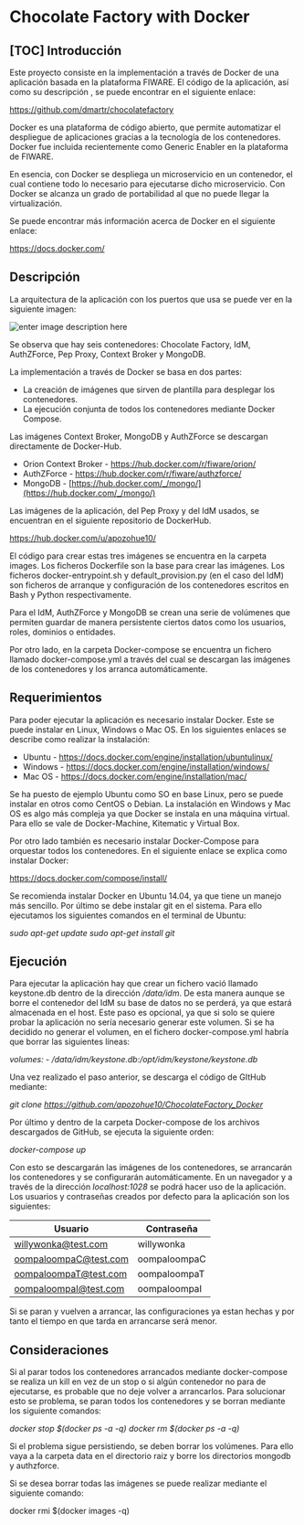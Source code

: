 Chocolate Factory with Docker
==========
[TOC]
Introducción
---------------
Este proyecto consiste en la implementación a través de Docker de una aplicación basada en la plataforma FIWARE. El código de la aplicación, así como su descripción , se puede encontrar en el siguiente enlace:

https://github.com/dmartr/chocolatefactory

Docker es una plataforma de código abierto, que permite automatizar el despliegue de
aplicaciones gracias a la tecnología de los contenedores. Docker fue incluida recientemente como Generic Enabler en la plataforma de FIWARE.

En esencia, con Docker se despliega un microservicio en un contenedor, el cual
contiene todo lo necesario para ejecutarse dicho microservicio. Con Docker se alcanza un grado de portabilidad al que no puede llegar la virtualización.

Se puede encontrar más información acerca de Docker en el siguiente enlace:

https://docs.docker.com/ 

Descripción
--------------
La arquitectura de la aplicación con los puertos que usa se puede ver en la siguiente imagen:

![enter image description here](https://lh3.googleusercontent.com/j6ynncFLWojmrqzLcaFxokq86ZXsNyZkvtRzQjv3u4KWUmgV74UYNFB4Hy1RH5fSi0rz=s0 "diagrama_general.png")

Se observa que hay seis contenedores: Chocolate Factory, IdM, AuthZForce, Pep Proxy, Context Broker y MongoDB. 

La implementación a través de Docker se basa en dos partes:

- La creación de imágenes que sirven de plantilla para desplegar los contenedores.
- La ejecución conjunta de todos los contenedores mediante Docker Compose.

Las imágenes Context Broker, MongoDB y AuthZForce se descargan directamente de Docker-Hub.

- Orion Context Broker - https://hub.docker.com/r/fiware/orion/
- AuthZForce - https://hub.docker.com/r/fiware/authzforce/
- MongoDB - [https://hub.docker.com/_/mongo/](https://hub.docker.com/_/mongo/)

Las imágenes de la aplicación, del Pep Proxy y del IdM usados, se encuentran en el siguiente repositorio de DockerHub.

https://hub.docker.com/u/apozohue10/

El código para crear estas tres imágenes se encuentra en la carpeta images. Los ficheros Dockerfile son la base para crear las imágenes. Los ficheros docker-entrypoint.sh y default_provision.py (en el caso del IdM) son ficheros de arranque y configuración de los contenedores escritos en Bash y Python respectivamente.

Para el IdM, AuthZForce y MongoDB se crean una serie de volúmenes que permiten guardar de manera persistente ciertos datos como los usuarios, roles, dominios o entidades.

Por otro lado, en la carpeta Docker-compose se encuentra un fichero llamado docker-compose.yml a través del cual se descargan las imágenes de los contenedores y los arranca automáticamente.

Requerimientos
-------------------
Para poder ejecutar la aplicación es necesario instalar Docker. Este se puede instalar en Linux, Windows o Mac OS. En los siguientes enlaces se describe como realizar la instalación:

- Ubuntu - https://docs.docker.com/engine/installation/ubuntulinux/
- Windows - https://docs.docker.com/engine/installation/windows/
- Mac OS - https://docs.docker.com/engine/installation/mac/

Se ha puesto de ejemplo Ubuntu como SO en base Linux, pero se puede instalar en otros como CentOS o Debian. La instalación en Windows y Mac OS es algo más compleja ya que Docker se instala en una máquina virtual. Para ello se vale de Docker-Machine, Kitematic y Virtual Box.

Por otro lado también es necesario instalar Docker-Compose para orquestar todos los contenedores. En el siguiente enlace se explica como instalar Docker:

https://docs.docker.com/compose/install/

Se recomienda instalar Docker en Ubuntu 14.04, ya que tiene un manejo más sencillo.
Por último se debe instalar git en el sistema. Para ello ejecutamos los siguientes comandos en el terminal de Ubuntu:

*sudo apt-get update*
*sudo apt-get install git*

Ejecución
---------------------------
Para ejecutar la aplicación hay que crear un fichero vació llamado keystone.db dentro de la dirección */data/idm*. De esta manera aunque se borre el contenedor del IdM su base de datos no se perderá, ya que estará almacenada en el host. Este paso es opcional, ya que si solo se quiere probar la aplicación no sería necesario generar este volumen. Si se ha decidido no generar el volumen, en el fichero docker-compose.yml habría que borrar las siguientes líneas:

*volumes:*
     *- /data/idm/keystone.db:/opt/idm/keystone/keystone.db*

Una vez realizado el paso anterior, se descarga el código de GItHub mediante:

*git clone https://github.com/apozohue10/ChocolateFactory_Docker*

Por último y dentro de la carpeta Docker-compose de los archivos descargados de GitHub, se ejecuta la siguiente orden:

*docker-compose up*

Con esto se descargarán las imágenes de los contenedores, se arrancarán los contenedores y se configurarán automáticamente. En un navegador y a través de la dirección *localhost:1028* se podrá hacer uso de la aplicación. Los usuarios y contraseñas creados por defecto para la aplicación son los siguientes:

Usuario     | Contraseña
--------    | --------
willywonka@test.com | willywonka
oompaloompaC@test.com    | oompaloompaC
oompaloompaT@test.com     | oompaloompaT
oompaloompaI@test.com     | oompaloompaI

Si se paran y vuelven a arrancar, las configuraciones ya estan hechas y por tanto el tiempo en que tarda en arrancarse será menor.

Consideraciones
-------------------
Si al parar todos los contenedores arrancados mediante docker-compose se realiza un kill en vez de un stop o si algún contenedor no para de ejecutarse, es probable que no deje volver a arrancarlos. Para solucionar esto se problema, se paran todos los contenedores y se borran mediante los siguiente comandos:

*docker stop $(docker ps -a -q)*
*docker rm $(docker ps -a -q)*

Si el problema sigue persistiendo, se deben borrar los volúmenes. Para ello vaya a la carpeta data en el directorio raiz y borre los directorios mongodb y authzforce.

Si se desea borrar todas las imágenes se puede realizar mediante el siguiente comando:

docker rmi $(docker images -q)

